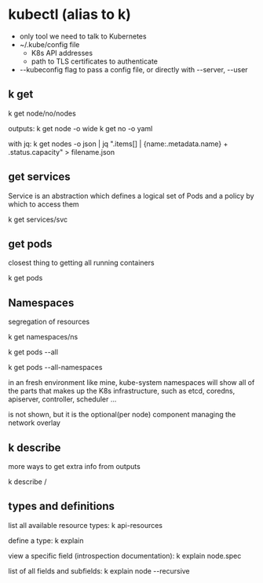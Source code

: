 # kubectl (alias to k)
- only tool we need to talk to Kubernetes
- ~/.kube/config file
  - K8s API addresses
  - path to TLS certificates to authenticate
- --kubeconfig flag to pass a config file, or directly with --server, --user

## k get
k get node/no/nodes

outputs:
k get node -o wide
k get no -o yaml

with jq:
k get nodes -o json | 
jq ".items[] | {name:.metadata.name} + .status.capacity" > filename.json

## get services
Service is an abstraction which defines a logical set of Pods and a policy by which to access them

k get services/svc

## get pods
closest thing to getting all running containers

k get pods

## Namespaces
segregation of resources

k get namespaces/ns

k get pods --all

k get pods --all-namespaces

in an fresh environment like mine, kube-system namespaces will show
all of the parts that makes up the K8s infrastructure,
such as etcd, coredns, apiserver, controller, scheduler ...

<net name> is not shown, but it is the optional(per node) component managing the network overlay

## k describe
more ways to get extra info from outputs

k describe <type>/<name>

## types and definitions
list all available resource types:
k api-resources

define a type:
k explain <type>

view a specific field (introspection documentation):
k explain node.spec

list of all fields and subfields:
k explain node --recursive